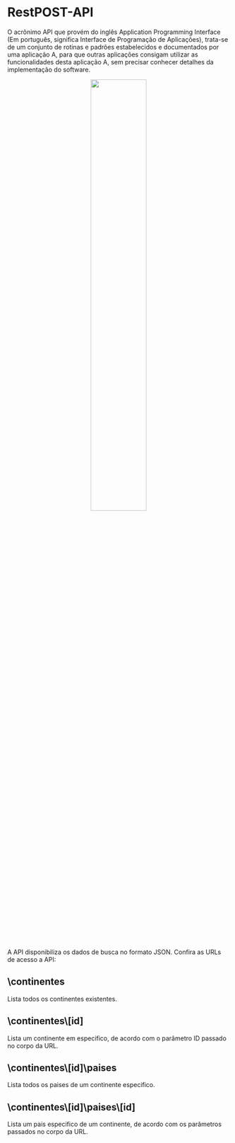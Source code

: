 # RestPOST-API

O acrônimo API que provém do inglês Application Programming Interface (Em português, significa Interface de Programação de Aplicações), trata-se de um conjunto de rotinas e padrões estabelecidos e documentados por uma aplicação A, para que outras aplicações consigam utilizar as funcionalidades desta aplicação A, sem precisar conhecer detalhes da implementação do software.

<p align="center">
<img src="https://becode.com.br/wp-content/uploads/2017/02/API-768x520.png" width="50%" height="50%" align="center"/>
</p>

A API disponibiliza os dados de busca no formato JSON. Confira as URLs de acesso a API:

## \continentes
Lista todos os continentes existentes.

## \continentes\\[id]
Lista um continente em especifico, de acordo com o parâmetro ID passado no corpo da URL.

## \continentes\\[id]\paises
Lista todos os paises de um continente especifico.

## \continentes\\[id]\paises\\[id]
Lista um pais especifico de um continente, de acordo com os parâmetros passados no corpo da URL.
